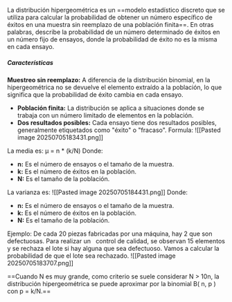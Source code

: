 La distribución hipergeométrica es un ==modelo estadístico discreto que se utiliza para calcular la probabilidad de obtener un número específico de éxitos en una muestra sin reemplazo de una población finita==. En otras palabras, describe la probabilidad de un número determinado de éxitos en un número fijo de ensayos, donde la probabilidad de éxito no es la misma en cada ensayo.
##### Características
**Muestreo sin reemplazo:**
A diferencia de la distribución binomial, en la hipergeométrica no se devuelve el elemento extraído a la población, lo que significa que la probabilidad de éxito cambia en cada ensayo. 
- **Población finita:**
    La distribución se aplica a situaciones donde se trabaja con un número limitado de elementos en la población. 
- **Dos resultados posibles:**
    Cada ensayo tiene dos resultados posibles, generalmente etiquetados como "éxito" o "fracaso".
Formula:
![[Pasted image 20250705183431.png]]

La media es:
μ = n * (k/N)
Donde: 
- **n:** Es el número de ensayos o el tamaño de la muestra.
- **k:** Es el número de éxitos en la población.
- **N:** Es el tamaño de la población.

La varianza es:
![[Pasted image 20250705184431.png]]
Donde: 
- **n:** Es el número de ensayos o el tamaño de la muestra.
- **k:** Es el número de éxitos en la población.
- **N:** Es el tamaño de la población.

Ejemplo:
De cada 20 piezas fabricadas por una máquina, hay 2 que son defectuosas. Para realizar un   control de calidad, se observan 15 elementos y se rechaza el lote si hay alguna que sea defectuoso. Vamos a calcular la probabilidad de que el lote sea rechazado.
![[Pasted image 20250705183707.png]]

==Cuando N es muy grande, como criterio se suele considerar N > 10n, la distribución hipergeométrica se puede aproximar por la binomial B( n, p ) con p = k/N.==
